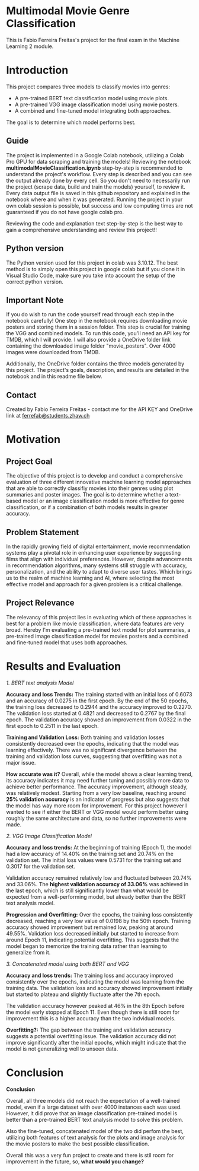 # Multimodal Movie Genre Classification
This is Fabio Ferreira Freitas's project for the final exam in the Machine Learning 2 module.

# Introduction
This project compares three models to classify movies into genres:
  - A pre-trained BERT text classification model using movie plots.
  - A pre-trained VGG image classification model using movie posters.
  - A combined and fine-tuned model integrating both approaches.

The goal is to determine which model performs best.

## Guide
The project is implemented in a Google Colab notebook, utilizing a Colab Pro GPU for data scraping and training the models! Reviewing the notebook **multimodalMovieClassification.ipynb** step-by-step is recommended to understand the project's workflow. Every step is described and you can see the output already done by every cell. So you don't need to necessarily run the project (scrape data, build and train the models) yourself, to review it. Every data output file is saved in this github repository and explained in the notebook where and when it was generated. Running the project in your own colab session is possible, but success and low computing times are not guaranteed if you do not have google colab pro. 

Reviewing the code and explanation text step-by-step is the best way to gain a comprehensive understanding and review this project!!

## Python version
The Python version used for this project in colab was 3.10.12. The best method is to simply open this project in google colab but if you clone it in Visual Studio Code, make sure you take into account the setup of the correct python version.

## Important Note
If you do wish to run the code yourself read through each step in the notebook carefully!
One step in the notebook requires downloading movie posters and storing them in a session folder. This step is crucial for training the VGG and combined models. To run this code, you'll need an API key for TMDB, which I will provide.
I will also provide a OneDrive folder link containing the downloaded image folder "movie_posters". Over 4000 images were downloaded from TMDB.

Additionally, the OneDrive folder contains the three models generated by this project. The project's goals, description, and results are detailed in the notebook and in this readme file below.

## Contact
Created by Fabio Ferreira Freitas - contact me for the API KEY and OneDrive link at ferrefab@students.zhaw.ch


# Motivation
## Project Goal
The objective of this project is to develop and conduct a comprehensive evaluation of three different innovative machine learning model approaches that are able to correctly classifiy movies into their genres using plot summaries and poster images. The goal is to determine whether a text-based model or an image classification model is more effective for genre classification, or if a combination of both models results in greater accuracy.

## Problem Statement
In the rapidly growing field of digital entertainment, movie recommendation systems play a pivotal role in enhancing user experience by suggesting films that align with individual preferences. However, despite advancements in recommendation algorithms, many systems still struggle with accuracy, personalization, and the ability to adapt to diverse user tastes. Which brings us to the realm of machine learning and AI, where selecting the most effective model and approach for a given problem is a critical challenge.

## Project Relevance
The relevancy of this project lies in evaluating which of these approaches is best for a problem like movie classification, where data features are very broad. Hereby I'm evaluating a pre-trained text model for plot summaries, a pre-trained image classification model for movies posters and a combined and fine-tuned model that uses both approaches.

# Results and Evaluation
*1. BERT text analysis Model*

**Accuracy and loss Trends:**
The training started with an initial loss of 0.6073 and an accuracy of 0.0275 in the first epoch.
By the end of the 50 epochs, the training loss decreased to 0.2944 and the accuracy improved to 0.2270.
The validation loss started at 0.4821 and decreased to 0.2767 by the final epoch.
The validation accuracy showed an improvement from 0.0322 in the first epoch to 0.2511 in the last epoch.

**Training and Validation Loss:**
Both training and validation losses consistently decreased over the epochs, indicating that the model was learning effectively.
There was no significant divergence between the training and validation loss curves, suggesting that overfitting was not a major issue.

**How accurate was it?**
Overall, while the model shows a clear learning trend, its accuracy indicates it may need further tuning and possibly more data to achieve better performance.
The accuracy improvement, although steady, was relatively modest. Starting from a very low baseline, reaching around **25% validation accuracy** is an indicator of progress but also suggests that the model has way more room for improvement. For this project however I wanted to see if either the BERT or VGG model would perform better using roughly the same architecture and data, so no further improvements were made.

*2. VGG Image Classification Model*

**Accuracy and loss trends:**
At the beginning of training (Epoch 1), the model had a low accuracy of 14.40% on the training set and 20.74% on the validation set. The initial loss values were 0.5731 for the training set and 0.3017 for the validation set.

Validation accuracy remained relatively low and fluctuated between 20.74% and 33.06%. The **highest validation accuracy of 33.06%** was achieved in the last epoch, which is still significantly lower than what would be expected from a well-performing model, but already better than the BERT text analysis model.

**Progression and Overfitting:**
Over the epochs, the training loss consistently decreased, reaching a very low value of 0.0198 by the 50th epoch. Training accuracy showed improvement but remained low, peaking at around 49.55%. Validation loss decreased initially but started to increase from around Epoch 11, indicating potential overfitting. This suggests that the model began to memorize the training data rather than learning to generalize from it.

*3. Concatenated model using both BERT and VGG*

**Accuracy and loss trends:**
The training loss and accuracy improved consistently over the epochs, indicating the model was learning from the training data. The validation loss and accuracy showed improvement initially but started to plateau and slightly fluctuate after the 7th epoch.

The validation accuracy however peaked at 46% in the 8th Epoch before the model early stopped at Epoch 11. Even though there is still room for improvement this is a higher accuracy than the two indvidual models.

**Overfitting?:**
The gap between the training and validation accuracy suggests a potential overfitting issue. The validation accuracy did not improve significantly after the initial epochs, which might indicate that the model is not generalizing well to unseen data.


# Conclusion
**Conclusion**

Overall, all three models did not reach the expectation of a well-trained model, even if a large dataset with over 4000 instances each was used. However, it did prove that an image classification pre-trained model is better than a pre-trained BERT text analysis model to solve this problem.

Also the fine-tuned, concatenated model of the two did perfom the best, utilizing both features of text analysis for the plots and image analysis for the movie posters to make the best possible classification.

Overall this was a very fun project to create and there is stil room for improvement in the future, so, **what would you change?**
